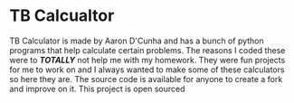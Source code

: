 # TB Calcualtor
TB Calculator is made by Aaron D'Cunha and has a bunch of python programs that help calculate certain problems. The reasons I coded these were to ***TOTALLY*** not help me with my homework. They were fun projects for me to work on and I always wanted to make some of these calculators so here they are.
The source code is available for anyone to create a fork and improve on it. This project is open sourced


